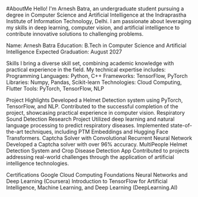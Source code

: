 #AboutMe
Hello! I'm Arnesh Batra, an undergraduate student pursuing a degree in Computer Science and Artificial Intelligence at the Indraprastha Institute of Information Technology, Delhi. I am passionate about leveraging my skills in deep learning, computer vision, and artificial intelligence to contribute innovative solutions to challenging problems.

Name: Arnesh Batra
Education: B.Tech in Computer Science and Artificial Intelligence
Expected Graduation: August 2027

Skills
I bring a diverse skill set, combining academic knowledge with practical experience in the field. My technical expertise includes:
Programming Languages: Python, C++
Frameworks: TensorFlow, PyTorch
Libraries: Numpy, Pandas, Scikit-learn
Technologies: Cloud Computing, Flutter
Tools: PyTorch, TensorFlow, NLP


Project Highlights
Developed a Helmet Detection system using PyTorch, TensorFlow, and NLP.
Contributed to the successful completion of the project, showcasing practical experience in computer vision.
Respiratory Sound Detection Research Project
Utilized deep learning and natural language processing to predict respiratory diseases.
Implemented state-of-the-art techniques, including PTM Embeddings and Hugging Face Transformers.
Captcha Solver with Convolutional Recurrent Neural Network
Developed a Captcha solver with over 96% accuracy.
MultiPeople Helmet Detection System and Crop Disease Detection App
Contributed to projects addressing real-world challenges through the application of artificial intelligence technologies.

Certifications
Google Cloud Computing Foundations
Neural Networks and Deep Learning (Coursera)
Introduction to TensorFlow for Artificial Intelligence, Machine Learning, and Deep Learning (DeepLearning.AI)
